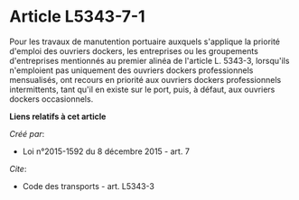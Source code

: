 # Article L5343-7-1

Pour les travaux de manutention portuaire auxquels s'applique la priorité d'emploi des ouvriers dockers, les entreprises ou
les groupements d'entreprises mentionnés au premier alinéa de l'article L. 5343-3, lorsqu'ils n'emploient pas uniquement des
ouvriers dockers professionnels mensualisés, ont recours en priorité aux ouvriers dockers professionnels intermittents, tant
qu'il en existe sur le port, puis, à défaut, aux ouvriers dockers occasionnels.

**Liens relatifs à cet article**

_Créé par_:

  - Loi n°2015-1592 du 8 décembre 2015 - art. 7

_Cite_:

  - Code des transports - art. L5343-3
